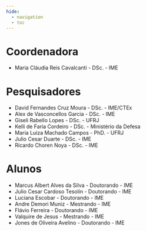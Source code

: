 ```yaml
---
hide:
  - navigation
  - toc
---
```


# Coordenadora
- Maria Cláudia Reis Cavalcanti - DSc. - IME
# Pesquisadores
- David Fernandes Cruz Moura - DSc. - IME/CTEx
- Alex de Vasconcellos Garcia - DSc. - IME
- Giseli Rabello Lopes - DSc. - UFRJ
- Kelli de Faria Cordeiro - DSc. - Ministério da Defesa
- Maria Luiza Machado Campos - PhD. - UFRJ
- Julio Cesar Duarte - DSc. - IME
- Ricardo Choren Noya - DSc. - IME
# Alunos
- Marcus Albert Alves da Silva - Doutorando - IME
- Julio Cesar Cardoso Tesolin - Doutorando - IME
- Luciana Escobar - Doutorando - IME
- Andre Demori Muniz - Mestrando - IME
- Flávio Ferreira - Doutorando - IME
- Valquire de Jesus - Mestrando - IME
- Jones de Oliveira Avelino	- Doutorando - IME 

